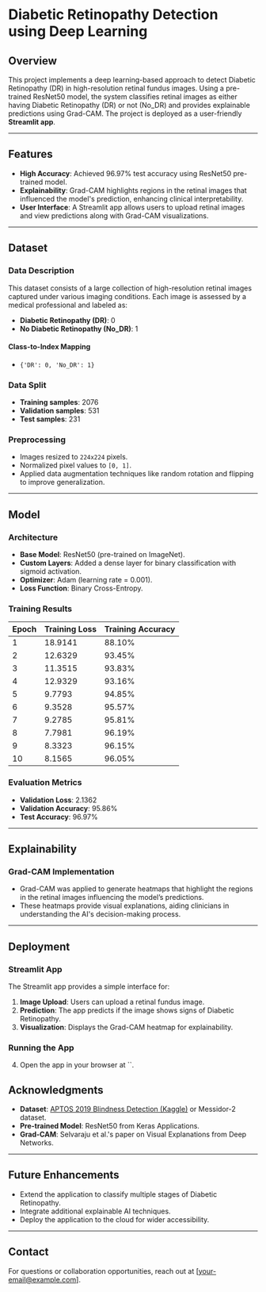 # Diabetic Retinopathy Detection using Deep Learning

## Overview
This project implements a deep learning-based approach to detect Diabetic Retinopathy (DR) in high-resolution retinal fundus images. Using a pre-trained ResNet50 model, the system classifies retinal images as either having Diabetic Retinopathy (DR) or not (No_DR) and provides explainable predictions using Grad-CAM. The project is deployed as a user-friendly **Streamlit app**.

---

## Features
- **High Accuracy**: Achieved 96.97% test accuracy using ResNet50 pre-trained model.
- **Explainability**: Grad-CAM highlights regions in the retinal images that influenced the model's prediction, enhancing clinical interpretability.
- **User Interface**: A Streamlit app allows users to upload retinal images and view predictions along with Grad-CAM visualizations.

---

## Dataset
### Data Description
This dataset consists of a large collection of high-resolution retinal images captured under various imaging conditions. Each image is assessed by a medical professional and labeled as:

- **Diabetic Retinopathy (DR)**: 0
- **No Diabetic Retinopathy (No_DR)**: 1

#### Class-to-Index Mapping
- `{'DR': 0, 'No_DR': 1}`

### Data Split
- **Training samples**: 2076
- **Validation samples**: 531
- **Test samples**: 231

### Preprocessing
- Images resized to `224x224` pixels.
- Normalized pixel values to `[0, 1]`.
- Applied data augmentation techniques like random rotation and flipping to improve generalization.

---

## Model
### Architecture
- **Base Model**: ResNet50 (pre-trained on ImageNet).
- **Custom Layers**: Added a dense layer for binary classification with sigmoid activation.
- **Optimizer**: Adam (learning rate = 0.001).
- **Loss Function**: Binary Cross-Entropy.

### Training Results
| Epoch | Training Loss | Training Accuracy |
|-------|---------------|-------------------|
| 1     | 18.9141       | 88.10%            |
| 2     | 12.6329       | 93.45%            |
| 3     | 11.3515       | 93.83%            |
| 4     | 12.9329       | 93.16%            |
| 5     | 9.7793        | 94.85%            |
| 6     | 9.3528        | 95.57%            |
| 7     | 9.2785        | 95.81%            |
| 8     | 7.7981        | 96.19%            |
| 9     | 8.3323        | 96.15%            |
| 10    | 8.1565        | 96.05%            |

### Evaluation Metrics
- **Validation Loss**: 2.1362
- **Validation Accuracy**: 95.86%
- **Test Accuracy**: 96.97%

---

## Explainability
### Grad-CAM Implementation
- Grad-CAM was applied to generate heatmaps that highlight the regions in the retinal images influencing the model’s predictions.
- These heatmaps provide visual explanations, aiding clinicians in understanding the AI's decision-making process.

---

## Deployment
### Streamlit App
The Streamlit app provides a simple interface for:
1. **Image Upload**: Users can upload a retinal fundus image.
2. **Prediction**: The app predicts if the image shows signs of Diabetic Retinopathy.
3. **Visualization**: Displays the Grad-CAM heatmap for explainability.

### Running the App

4. Open the app in your browser at ``.


## Acknowledgments
- **Dataset**: [APTOS 2019 Blindness Detection (Kaggle)](https://www.kaggle.com/c/aptos2019-blindness-detection) or Messidor-2 dataset.
- **Pre-trained Model**: ResNet50 from Keras Applications.
- **Grad-CAM**: Selvaraju et al.'s paper on Visual Explanations from Deep Networks.

---

## Future Enhancements
- Extend the application to classify multiple stages of Diabetic Retinopathy.
- Integrate additional explainable AI techniques.
- Deploy the application to the cloud for wider accessibility.

---

## Contact
For questions or collaboration opportunities, reach out at [your-email@example.com].

